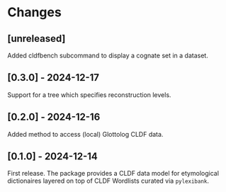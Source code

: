 # Changes


## [unreleased]

Added cldfbench subcommand to display a cognate set in a dataset.


## [0.3.0] - 2024-12-17

Support for a tree which specifies reconstruction levels.


## [0.2.0] - 2024-12-16

Added method to access (local) Glottolog CLDF data.


## [0.1.0] - 2024-12-14

First release. The package provides a CLDF data model for etymological dictionaires
layered on top of CLDF Wordlists curated via `pylexibank`.

